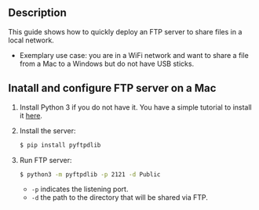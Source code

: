 Description
-----------

This guide shows how to quickly deploy an FTP server to share files in a local network.

* Exemplary use case: you are in a WiFi network and want to share a file from a Mac to a Windows but do not have USB sticks.


Inatall and configure FTP server on a Mac
-----------------------------------------

1. Install Python 3 if you do not have it. You have a simple tutorial to install it [here](https://github.com/luiscarlosgph/how-to/tree/main/pyenv).

2. Install the server:
   ```bash
   $ pip install pyftpdlib
   ```
     
3. Run FTP server:
   ```bash
   $ python3 -m pyftpdlib -p 2121 -d Public
   ```
   * `-p` indicates the listening port.
   * `-d` the path to the directory that will be shared via FTP.
